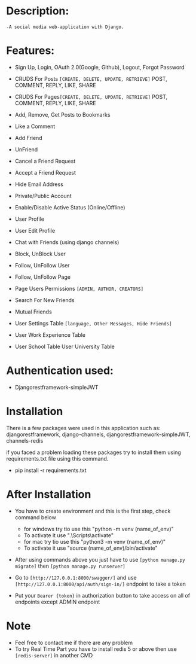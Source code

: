 # Description:
    -A social media web-application with Django.

# Features:
- Sign Up, Login, OAuth 2.0(Google, Github), Logout, Forgot Password
- CRUDS For Posts `[CREATE, DELETE, UPDATE, RETRIEVE]`
    POST, COMMENT, REPLY, LIKE, SHARE

- CRUDS For Pages`[CREATE, DELETE, UPDATE, RETRIEVE]`
    POST, COMMENT, REPLY, LIKE, SHARE

- Add, Remove, Get Posts to Bookmarks
- Like a Comment
- Add Friend
- UnFriend
- Cancel a Friend Request
- Accept a Friend Request
- Hide Email Address
- Private/Public Account
- Enable/Disable Active Status (Online/Offline)
- User Profile
- User Edit Profile
- Chat with Friends (using django channels)
- Block, UnBlock User
- Follow, UnFollow User
- Follow, UnFollow Page
- Page Users Permissions `[ADMIN, AUTHOR, CREATORS]`
- Search For New Friends
- Mutual Friends
- User Settings Table `[language, Other Messages, Hide Friends]`
- User Work Experience Table
- User School Table
User University Table


# Authentication used:
- Djangorestframework-simpleJWT



# Installation
There is a few packages were used in this application such as:
djangorestframework, django-channels, djangorestframework-simpleJWT, channels-redis

if you faced a problem loading these packages try to install them using requirements.txt file using this command.
- pip install -r requirements.txt

# After Installation
- You have to create environment and this is the first step, check command below
    * for windows try tio use this "python -m venv (name_of_env)"
    - To activate it use ".\Scripts\activate"
    * for mac try tio use this "python3 -m venv (name_of_env)"
    - To activate it use "source (name_of_env)/bin/activate"

- After using commands above you just have to use `[python manage.py migrate]` then `[python manage.py runserver]`
- Go to `[http://127.0.0.1:8000/swagger/]` and use `[http://127.0.0.1:8000/api/auth/sign-in/]` endpoint to take a token
- Put your `Bearer {token}` in authorization button to take access on all of endpoints except ADMIN endpoint

# Note
- Feel free to contact me if there are any problem 
- To try Real Time Part you have to install redis 5 or above then use `[redis-server]` in another CMD